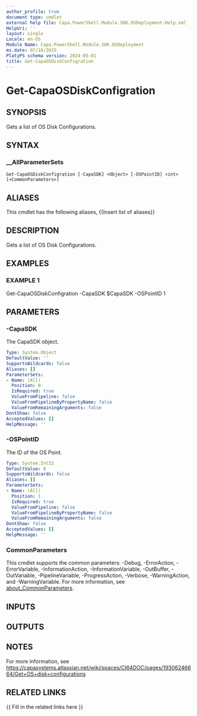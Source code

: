 ```yaml
---
author_profile: true
document type: cmdlet
external help file: Capa.PowerShell.Module.SDK.OSDeployment-Help.xml
HelpUri: ''
layout: single
Locale: en-US
Module Name: Capa.PowerShell.Module.SDK.OSDeployment
ms.date: 07/16/2025
PlatyPS schema version: 2024-05-01
title: Get-CapaOSDiskConfigration
---
```


# Get-CapaOSDiskConfigration

## SYNOPSIS

Gets a list of OS Disk Configurations.

## SYNTAX

### __AllParameterSets

```
Get-CapaOSDiskConfigration [-CapaSDK] <Object> [-OSPointID] <int> [<CommonParameters>]
```

## ALIASES

This cmdlet has the following aliases,
  {{Insert list of aliases}}

## DESCRIPTION

Gets a list of OS Disk Configurations.

## EXAMPLES

### EXAMPLE 1

Get-CapaOSDiskConfigration -CapaSDK $CapaSDK -OSPointID 1

## PARAMETERS

### -CapaSDK

The CapaSDK object.

```yaml
Type: System.Object
DefaultValue: ''
SupportsWildcards: false
Aliases: []
ParameterSets:
- Name: (All)
  Position: 0
  IsRequired: true
  ValueFromPipeline: false
  ValueFromPipelineByPropertyName: false
  ValueFromRemainingArguments: false
DontShow: false
AcceptedValues: []
HelpMessage: ''
```

### -OSPointID

The ID of the OS Point.

```yaml
Type: System.Int32
DefaultValue: 0
SupportsWildcards: false
Aliases: []
ParameterSets:
- Name: (All)
  Position: 1
  IsRequired: true
  ValueFromPipeline: false
  ValueFromPipelineByPropertyName: false
  ValueFromRemainingArguments: false
DontShow: false
AcceptedValues: []
HelpMessage: ''
```

### CommonParameters

This cmdlet supports the common parameters: -Debug, -ErrorAction, -ErrorVariable,
-InformationAction, -InformationVariable, -OutBuffer, -OutVariable, -PipelineVariable,
-ProgressAction, -Verbose, -WarningAction, and -WarningVariable. For more information, see
[about_CommonParameters](https://go.microsoft.com/fwlink/?LinkID=113216).

## INPUTS

## OUTPUTS

## NOTES

For more information, see https://capasystems.atlassian.net/wiki/spaces/CI64DOC/pages/19306246664/Get+OS+disk+configurations


## RELATED LINKS

{{ Fill in the related links here }}

